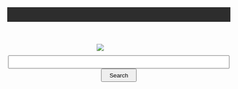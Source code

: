 <html>
<head>
<meta charset="utf-8" />
<meta http-equiv="X-UA-Compatible" content="IE=Edge">
<link rel="icon" href="http://ww4.sinaimg.cn/large/6e557adagw1eifu4tirwbj202u02rjr8.jpg" type="image/x-icon">
<meta name="keywords" content="谷歌,搜索">
<title>Google</title>
</head>
<body style="margin:0px;">
<div style="background-color:#2d2d2d;font-size:12px;height:33px; width:100%; position:relative;" >　</div>
<img style="display:block;margin:10% 0 2% 0;position:relative;left:40%;" src="http://ww1.sinaimg.cn/large/6e557adagw1eiftp3pjzgj207h02naa1.jpg">
<center>
<form id="aol-header-search"  action="http://search.aol.com/aol/search" method="get" class="search search-3 tabs-0">
<input type="hidden" id="header-ghostText" value="">
<input type="hidden" id="header-enabledTerms" name="enabled_terms" value="">
<input type="hidden" id="header-s_it" name="s_it" value="comsearch">
<input type="hidden" id="header-s_it_h" value="comsearch">
<input type="hidden" id="header-s_it_r" value="comsearch">
<input type="hidden" id="header-s_it_f" value="comsearch">
<input type="hidden" id="header-s_it_s" value="comsearch">
<input type="hidden" id="header-initSmartSearch" value="false">
<input type="hidden" id="header-apiDictionary" value="">
<input type="hidden" id="header-initFocus" value="true">
<input type="hidden" id="header-preserveGhostText" value="">
<input type="hidden" id="header-ssExtraParams" value="s_qt=ac">
<input type="hidden" id="header-apiIt" value="">
<input type="hidden" id="header-apiUrl" value="http://autocomplete.search.aol.com/autocomplete/get">
<input type="hidden" id="header-apiCount" value="8">
<input type="hidden" id="header-apiQueryParam" value="q">
<input type="hidden" id="header-enableBestMatch" value="true">
<input type="hidden" id="header-bestMatchQuery" value="bm_chan=2&amp;bm_max=1&amp;bm_limit=4">
<input type="hidden" id="header-bestMatchPrefix" value="in">
<input type="hidden" id="header-bestMatchAction" value="http://search.aol.com/aol/tracking">

<input class="" type="text" style="width:500px;height:30px;" value="" id="aol-header-query" name="q" maxlength="150" title="Search the Web" autocomplete="off">
<input class="om_header-searchbutton lnid-sec2_lnk1" type="submit"  style="width:80px;height:30px;" value="Search" id="aol-header-search-button" onclick="omn.omo('header-searchbutton');" title="Search the Web">
</body>
</html>
